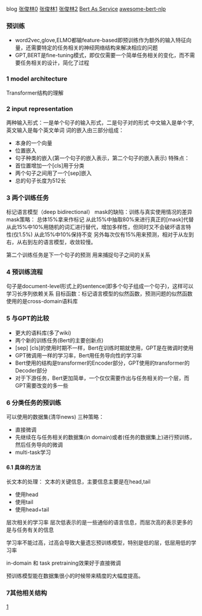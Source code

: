 blog
[张俊林0]()
[张俊林1](https://zhuanlan.zhihu.com/p/65470719)
[张俊林2](https://zhuanlan.zhihu.com/p/68446772)
[Bert As Service](https://github.com/hanxiao/bert-as-service)
[awesome-bert-nlp](https://github.com/cedrickchee/awesome-bert-nlp)

### 预训练
- word2vec,glove,ELMO都输feature-based即预训练作为额外的输入特征向量，还需要特定的任务相关的神经网络结构来解决相应的问题
- GPT,BERT是fine-tuning模式，即仅仅需要一个简单任务相关的变化，而不需要任务相关的设计，简化了过程


### 1 model architecture
Transformer结构的理解

### 2 input representation
两种输入形式：一是单个句子的输入形式，二是句子对的形式
中文输入是单个字,英文输入是每个英文单词
词的嵌入由三部分组成：
- 本身的一个向量
- 位置嵌入
- 句子种类的嵌入(第一个句子的嵌入表示，第二个句子的嵌入表示)
特殊点：
- 首位置增加一个[cls]用于分类
- 两个句子之间用了一个[sep]嵌入
- 总的句子长度为512长

### 3 两个训练任务
标记语言模型（deep bidirectional）
mask的缺陷：训练与真实使用情况的差异
mask策略：
总体15%拿来作标记
从此15%中抽取80%来进行真正的[mask]代替
从此15%中10%用随机的词汇进行替代，增加多样性，但同时又不会破坏语言特性(仅1.5%)
从此15%中10%保持不变
另外每次仅有15%用来预测，相对于从左到右，从右到左的语言模型，收敛较慢。

第二个训练任务是下一个句子的预测
用来捕捉句子之间的关系

### 4 预训练流程
句子是document-level形式上的sentence(即多个句子组成一个句子)，这样可以学习长序列依赖关系
目标函数：标记语言模型的似然函数，预测问题的似然函数
使用的是cross-domain语料库

### 5 与GPT的比较
- 更大的语料库(多了wiki)
- 两个新的训练任务(Bert的主要创新点)
- [sep] [cls]的使用时期不一样，Bert在训练时期就使用，GPT是在微调时使用
- GPT微调用一样的学习率，Bert用任务导向性的学习率
- Bert使用的结构是transformer的Encoder部分，GPT使用的transformer的Decoder部分
- 对于下游任务，Bert更加简单，一个仅仅需要作出与任务相关的一个层，而GPT需要改变的多一些


### 6 分类任务的预训练
可以使用的数据集(清华news)
三种策略：
- 直接微调
- 先继续在与任务相关的数据集(in domain)或者(任务的数据集上)进行预训练，然后任务导向的微调
- multi-task学习

#### 6.1 具体的方法
长文本的处理：
文本的关键信息，主要信息主要是在head,tail
- 使用head
- 使用tail
- 使用head+tail

层次相关的学习率
层次低表示的是一些通俗的语言信息，而层次高的表示更多的是与任务有关的信息

学习率不能过高，过高会导致大量遗忘预训练模型，特别是低的层，低层用低的学习率

in-domain 和 task pretraining效果好于直接微调

预训练模型能在数据集很小的时候带来精度的大幅度提高。


### 7其他相关结构
[1](https://zhuanlan.zhihu.com/p/76724992)

